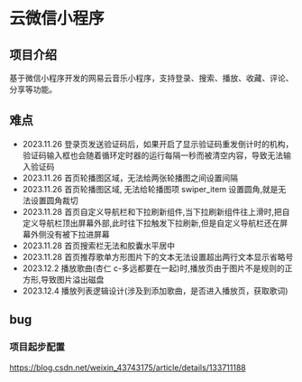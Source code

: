 # 云微信小程序

## 项目介绍

基于微信小程序开发的网易云音乐小程序，支持登录、搜索、播放、收藏、评论、分享等功能。

## 难点

- 2023.11.26 登录页发送验证码后，如果开启了显示验证码重发倒计时的机构，验证码输入框也会随着循环定时器的运行每隔一秒而被清空内容，导致无法输入验证码
- 2023.11.26 首页轮播图区域，无法给两张轮播图之间设置间隔
- 2023.11.26 首页轮播图区域, 无法给轮播图项 swiper_item 设置圆角,就是无法设置圆角裁切
- 2023.11.28 首页自定义导航栏和下拉刷新组件,当下拉刷新组件往上滑时,把自定义导航栏顶出屏幕外部,此时往下拉触发下拉刷新,但是自定义导航栏还在屏幕外侧没有被下拉进屏幕
- 2023.11.28 首页搜索栏无法和胶囊水平居中
- 2023.11.28 首页推荐歌单方形图片下的文本无法设置超出两行文本显示省略号
- 2023.12.2 播放歌曲(杏仁 c-多远都要在一起)时,播放页由于图片不是规则的正方形,导致图片溢出磁盘
- 2023.12.4 播放列表逻辑设计(涉及到添加歌曲，是否进入播放页，获取歌词)

## bug

### 项目起步配置
https://blog.csdn.net/weixin_43743175/article/details/133711188
